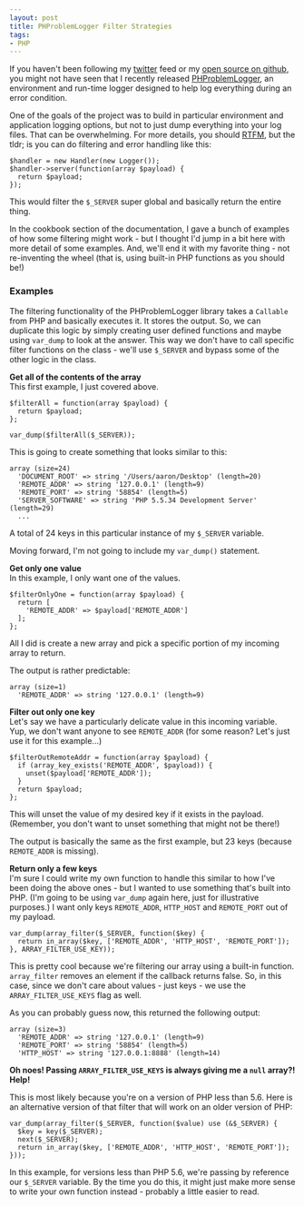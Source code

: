 ```yaml
---
layout: post
title: PHProblemLogger Filter Strategies
tags:
- PHP
---
```

If you haven't been following my [twitter](https://twitter.com/aaronsaray) feed or my [open source on github](https://github.com/aaronsaray), you might not have seen that I recently released [PHProblemLogger](https://github.com/aaronsaray/PHProblemLogger), an environment and run-time logger designed to help log everything during an error condition.  

One of the goals of the project was to build in particular environment and application logging options, but not to just dump everything into your log files.  That can be overwhelming.  For more details, you should [RTFM](https://github.com/aaronsaray/PHProblemLogger), but the tldr; is you can do filtering and error handling like this:

```php?start_inline=1
$handler = new Handler(new Logger());
$handler->server(function(array $payload) {
  return $payload;
});
```

This would filter the `$_SERVER` super global and basically return the entire thing.

In the cookbook section of the documentation, I gave a bunch of examples of how some filtering might work - but I thought I'd jump in a bit here with more detail of some examples.  And, we'll end it with my favorite thing - not re-inventing the wheel (that is, using built-in PHP functions as you should be!)

### Examples

The filtering functionality of the PHProblemLogger library takes a `Callable` from PHP and basically executes it.  It stores the output.  So, we can duplicate this logic by simply creating user defined functions and maybe using `var_dump` to look at the answer.  This way we don't have to call specific filter functions on the class - we'll use `$_SERVER` and bypass some of the other logic in the class.

**Get all of the contents of the array**  
This first example, I just covered above.

```php?start_inline=1
$filterAll = function(array $payload) {
  return $payload;
};

var_dump($filterAll($_SERVER));
```

This is going to create something that looks similar to this:

    array (size=24)
      'DOCUMENT_ROOT' => string '/Users/aaron/Desktop' (length=20)
      'REMOTE_ADDR' => string '127.0.0.1' (length=9)
      'REMOTE_PORT' => string '58854' (length=5)
      'SERVER_SOFTWARE' => string 'PHP 5.5.34 Development Server' (length=29)
      ...
      
A total of 24 keys in this particular instance of my `$_SERVER` variable.

Moving forward, I'm not going to include my `var_dump()` statement.

**Get only one value**  
In this example, I only want one of the values.

```php?start_inline=1
$filterOnlyOne = function(array $payload) {
  return [
    'REMOTE_ADDR' => $payload['REMOTE_ADDR']
  ];
};
```

All I did is create a new array and pick a specific portion of my incoming array to return.

The output is rather predictable:

    array (size=1)
      'REMOTE_ADDR' => string '127.0.0.1' (length=9)

**Filter out only one key**  
Let's say we have a particularly delicate value in this incoming variable.  Yup, we don't want anyone to see `REMOTE_ADDR` (for some reason? Let's just use it for this example...)

```php?start_inline=1
$filterOutRemoteAddr = function(array $payload) {
  if (array_key_exists('REMOTE_ADDR', $payload)) {
    unset($payload['REMOTE_ADDR']);
  }
  return $payload;
};
```

This will unset the value of my desired key if it exists in the payload.  (Remember, you don't want to unset something that might not be there!)

The output is basically the same as the first example, but 23 keys (because `REMOTE_ADDR` is missing).

**Return only a few keys**  
I'm sure I could write my own function to handle this similar to how I've been doing the above ones - but I wanted to use something that's built into PHP.  (I'm going to be using `var_dump` again here, just for illustrative purposes.)  I want only keys `REMOTE_ADDR`, `HTTP_HOST` and `REMOTE_PORT` out of my payload.

```php?start_inline=1
var_dump(array_filter($_SERVER, function($key) {
  return in_array($key, ['REMOTE_ADDR', 'HTTP_HOST', 'REMOTE_PORT']);
}, ARRAY_FILTER_USE_KEY));
```

This is pretty cool because we're filtering our array using a built-in function.  `array_filter` removes an element if the callback returns false.  So, in this case, since we don't care about values - just keys - we use the `ARRAY_FILTER_USE_KEYS` flag as well.  

As you can probably guess now, this returned the following output:

    array (size=3)
      'REMOTE_ADDR' => string '127.0.0.1' (length=9)
      'REMOTE_PORT' => string '58854' (length=5)
      'HTTP_HOST' => string '127.0.0.1:8888' (length=14)
      
**Oh noes! Passing `ARRAY_FILTER_USE_KEYS` is always giving me a `null` array?! Help!**

This is most likely because you're on a version of PHP less than 5.6.  Here is an alternative version of that filter that will work on an older version of PHP:

```php?start_inline=1
var_dump(array_filter($_SERVER, function($value) use (&$_SERVER) {
  $key = key($_SERVER);
  next($_SERVER);
  return in_array($key, ['REMOTE_ADDR', 'HTTP_HOST', 'REMOTE_PORT']);
}));
```

In this example, for versions less than PHP 5.6, we're passing by reference our `$_SERVER` variable.  By the time you do this, it might just make more sense to write your own function instead - probably a little easier to read.
